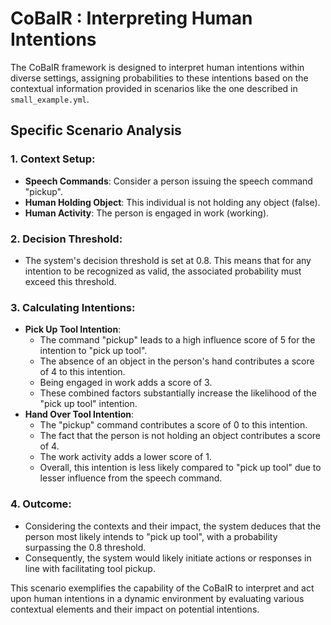 # CoBaIR : Interpreting Human Intentions

The CoBaIR framework is designed to interpret human intentions within diverse settings, assigning probabilities to these intentions based on the contextual information provided in scenarios like the one described in `small_example.yml`.

## Specific Scenario Analysis

### 1. Context Setup:
- **Speech Commands**: Consider a person issuing the speech command "pickup".
- **Human Holding Object**: This individual is not holding any object (false).
- **Human Activity**: The person is engaged in work (working).

### 2. Decision Threshold:
- The system's decision threshold is set at 0.8. This means that for any intention to be recognized as valid, the associated probability must exceed this threshold.

### 3. Calculating Intentions:
- **Pick Up Tool Intention**:
    - The command "pickup" leads to a high influence score of 5 for the intention to "pick up tool".
    - The absence of an object in the person's hand contributes a score of 4 to this intention.
    - Being engaged in work adds a score of 3.
    - These combined factors substantially increase the likelihood of the "pick up tool" intention.
- **Hand Over Tool Intention**:
    - The "pickup" command contributes a score of 0 to this intention.
    - The fact that the person is not holding an object contributes a score of 4.
    - The work activity adds a lower score of 1.
    - Overall, this intention is less likely compared to "pick up tool" due to lesser influence from the speech command.

### 4. Outcome:
- Considering the contexts and their impact, the system deduces that the person most likely intends to "pick up tool", with a probability surpassing the 0.8 threshold.
- Consequently, the system would likely initiate actions or responses in line with facilitating tool pickup.

This scenario exemplifies the capability of the CoBaIR to interpret and act upon human intentions in a dynamic environment by evaluating various contextual elements and their impact on potential intentions.
